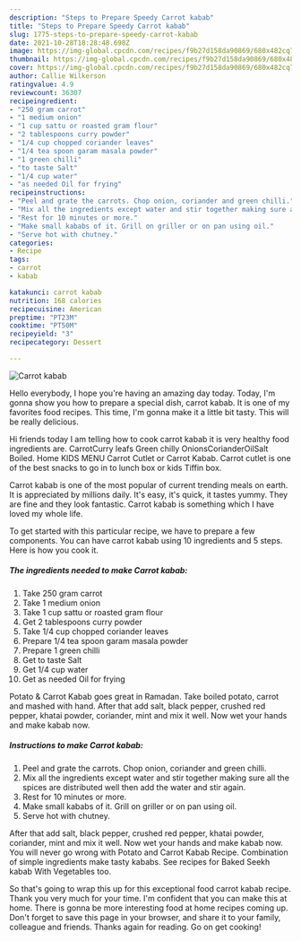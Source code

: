 ```yaml
---
description: "Steps to Prepare Speedy Carrot kabab"
title: "Steps to Prepare Speedy Carrot kabab"
slug: 1775-steps-to-prepare-speedy-carrot-kabab
date: 2021-10-28T18:28:48.698Z
image: https://img-global.cpcdn.com/recipes/f9b27d158da90869/680x482cq70/carrot-kabab-recipe-main-photo.jpg
thumbnail: https://img-global.cpcdn.com/recipes/f9b27d158da90869/680x482cq70/carrot-kabab-recipe-main-photo.jpg
cover: https://img-global.cpcdn.com/recipes/f9b27d158da90869/680x482cq70/carrot-kabab-recipe-main-photo.jpg
author: Callie Wilkerson
ratingvalue: 4.9
reviewcount: 36307
recipeingredient:
- "250 gram carrot"
- "1 medium onion"
- "1 cup sattu or roasted gram flour"
- "2 tablespoons curry powder"
- "1/4 cup chopped coriander leaves"
- "1/4 tea spoon garam masala powder"
- "1 green chilli"
- "to taste Salt"
- "1/4 cup water"
- "as needed Oil for frying"
recipeinstructions:
- "Peel and grate the carrots. Chop onion, coriander and green chilli."
- "Mix all the ingredients except water and stir together making sure all the spices are distributed well then add the water and stir again."
- "Rest for 10 minutes or more."
- "Make small kababs of it. Grill on griller or on pan using oil."
- "Serve hot with chutney."
categories:
- Recipe
tags:
- carrot
- kabab

katakunci: carrot kabab 
nutrition: 168 calories
recipecuisine: American
preptime: "PT23M"
cooktime: "PT50M"
recipeyield: "3"
recipecategory: Dessert

---
```



![Carrot kabab](https://img-global.cpcdn.com/recipes/f9b27d158da90869/680x482cq70/carrot-kabab-recipe-main-photo.jpg)

Hello everybody, I hope you're having an amazing day today. Today, I'm gonna show you how to prepare a special dish, carrot kabab. It is one of my favorites food recipes. This time, I'm gonna make it a little bit tasty. This will be really delicious.

Hi friends today I am telling how to cook carrot kabab it is very healthy food ingredients are. CarrotCurry leafs Green chilly OnionsCorianderOilSalt Boiled. Home KIDS MENU Carrot Cutlet or Carrot Kabab. Carrot cutlet is one of the best snacks to go in to lunch box or kids Tiffin box.

Carrot kabab is one of the most popular of current trending meals on earth. It is appreciated by millions daily. It's easy, it's quick, it tastes yummy. They are fine and they look fantastic. Carrot kabab is something which I have loved my whole life.


To get started with this particular recipe, we have to prepare a few components. You can have carrot kabab using 10 ingredients and 5 steps. Here is how you cook it.

<!--inarticleads1-->

##### The ingredients needed to make Carrot kabab:

1. Take 250 gram carrot
1. Take 1 medium onion
1. Take 1 cup sattu or roasted gram flour
1. Get 2 tablespoons curry powder
1. Take 1/4 cup chopped coriander leaves
1. Prepare 1/4 tea spoon garam masala powder
1. Prepare 1 green chilli
1. Get to taste Salt
1. Get 1/4 cup water
1. Get as needed Oil for frying


Potato &amp; Carrot Kabab goes great in Ramadan. Take boiled potato, carrot and mashed with hand. After that add salt, black pepper, crushed red pepper, khatai powder, coriander, mint and mix it well. Now wet your hands and make kabab now. 

<!--inarticleads2-->

##### Instructions to make Carrot kabab:

1. Peel and grate the carrots. Chop onion, coriander and green chilli.
1. Mix all the ingredients except water and stir together making sure all the spices are distributed well then add the water and stir again.
1. Rest for 10 minutes or more.
1. Make small kababs of it. Grill on griller or on pan using oil.
1. Serve hot with chutney.


After that add salt, black pepper, crushed red pepper, khatai powder, coriander, mint and mix it well. Now wet your hands and make kabab now. You will never go wrong with Potato and Carrot Kabab Recipe. Combination of simple ingredients make tasty kababs. See recipes for Baked Seekh kabab With Vegetables too. 

So that's going to wrap this up for this exceptional food carrot kabab recipe. Thank you very much for your time. I'm confident that you can make this at home. There is gonna be more interesting food at home recipes coming up. Don't forget to save this page in your browser, and share it to your family, colleague and friends. Thanks again for reading. Go on get cooking!
